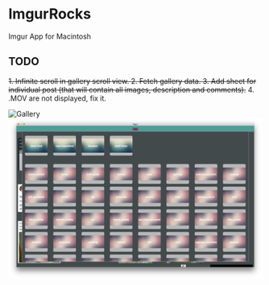 # ImgurRocks
Imgur App for Macintosh

## TODO
~~1. Infinite scroll in gallery scroll view.
2. Fetch gallery data.
3. Add sheet for individual post (that will contain all images, description and comments).~~
4. .MOV are not displayed, fix it.


![Gallery](https://github.com/triandicant/ImgurRocks/blob/master/snaps/Screen%20Shot%202018-01-28%20at%201.03.01%20PM.png)
![Tags](https://github.com/triandicant/ImgurRocks/blob/master/snaps/Screen%20Shot%202018-01-28%20at%201.03.11%20PM.png)

